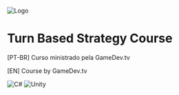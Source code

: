 ![Logo](https://www.filepicker.io/api/file/CP70rpt7StiwF87fI8Nv)
# Turn Based Strategy Course

[PT-BR]
Curso ministrado pela GameDev.tv

[EN]
Course by GameDev.tv

![C#](https://img.shields.io/badge/C%23-239120?style=for-the-badge&logo=c-sharp&logoColor=white)
![Unity](https://img.shields.io/badge/Unity-100000?style=for-the-badge&logo=unity)
